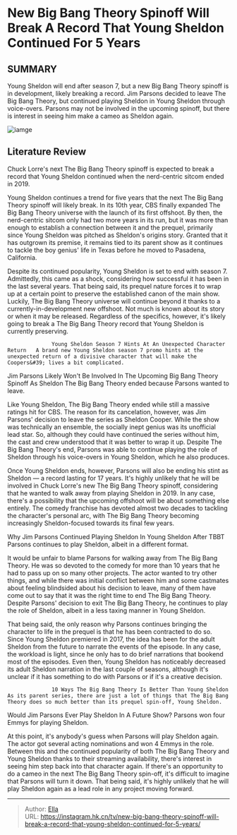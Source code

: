 # New Big Bang Theory Spinoff Will Break A Record That Young Sheldon Continued For 5 Years


## SUMMARY 



  Young Sheldon will end after season 7, but a new Big Bang Theory spinoff is in development, likely breaking a record.   Jim Parsons decided to leave The Big Bang Theory, but continued playing Sheldon in Young Sheldon through voice-overs.   Parsons may not be involved in the upcoming spinoff, but there is interest in seeing him make a cameo as Sheldon again.  

![iamge](https://static1.srcdn.com/wordpress/wp-content/uploads/wm/2024/01/big-bang-theory-spinoff-young-sheldon-jim-parsons-record.jpg)

## Literature Review
Chuck Lorre&#39;s next The Big Bang Theory spinoff is expected to break a record that Young Sheldon continued when the nerd-centric sitcom ended in 2019.




Young Sheldon continues a trend for five years that the next The Big Bang Theory spinoff will likely break. In its 10th year, CBS finally expanded The Big Bang Theory universe with the launch of its first offshoot. By then, the nerd-centric sitcom only had two more years in its run, but it was more than enough to establish a connection between it and the prequel, primarily since Young Sheldon was pitched as Sheldon&#39;s origins story. Granted that it has outgrown its premise, it remains tied to its parent show as it continues to tackle the boy genius&#39; life in Texas before he moved to Pasadena, California.




Despite its continued popularity, Young Sheldon is set to end with season 7. Admittedly, this came as a shock, considering how successful it has been in the last several years. That being said, its prequel nature forces it to wrap up at a certain point to preserve the established canon of the main show. Luckily, The Big Bang Theory universe will continue beyond it thanks to a currently-in-development new offshoot. Not much is known about its story or when it may be released. Regardless of the specifics, however, it&#39;s likely going to break a The Big Bang Theory record that Young Sheldon is currently preserving.

                  Young Sheldon Season 7 Hints At An Unexpected Character Return   A brand new Young Sheldon season 7 promo hints at the unexpected return of a divisive character that will make the Coopers&#39; lives a bit complicated.     


 Jim Parsons Likely Won&#39;t Be Involved In The Upcoming Big Bang Theory Spinoff As Sheldon 
The Big Bang Theory ended because Parsons wanted to leave.
          




Like Young Sheldon, The Big Bang Theory ended while still a massive ratings hit for CBS. The reason for its cancelation, however, was Jim Parsons&#39; decision to leave the series as Sheldon Cooper. While the show was technically an ensemble, the socially inept genius was its unofficial lead star. So, although they could have continued the series without him, the cast and crew understood that it was better to wrap it up. Despite The Big Bang Theory&#39;s end, Parsons was able to continue playing the role of Sheldon through his voice-overs in Young Sheldon, which he also produces.

Once Young Sheldon ends, however, Parsons will also be ending his stint as Sheldon — a record lasting for 17 years. It&#39;s highly unlikely that he will be involved in Chuck Lorre&#39;s new The Big Bang Theory spinoff, considering that he wanted to walk away from playing Sheldon in 2019. In any case, there&#39;s a possibility that the upcoming offshoot will be about something else entirely. The comedy franchise has devoted almost two decades to tackling the character&#39;s personal arc, with The Big Bang Theory becoming increasingly Sheldon-focused towards its final few years.






 Why Jim Parsons Continued Playing Sheldon In Young Sheldon After TBBT 
Parsons continues to play Sheldon, albeit in a different format.

It would be unfair to blame Parsons for walking away from The Big Bang Theory. He was so devoted to the comedy for more than 10 years that he had to pass up on so many other projects. The actor wanted to try other things, and while there was initial conflict between him and some castmates about feeling blindsided about his decision to leave, many of them have come out to say that it was the right time to end The Big Bang Theory. Despite Parsons&#39; decision to exit The Big Bang Theory, he continues to play the role of Sheldon, albeit in a less taxing manner in Young Sheldon.

That being said, the only reason why Parsons continues bringing the character to life in the prequel is that he has been contracted to do so. Since Young Sheldon premiered in 2017, the idea has been for the adult Sheldon from the future to narrate the events of the episode. In any case, the workload is light, since he only has to do brief narrations that bookend most of the episodes. Even then, Young Sheldon has noticeably decreased its adult Sheldon narration in the last couple of seasons, although it&#39;s unclear if it has something to do with Parsons or if it&#39;s a creative decision.




                  10 Ways The Big Bang Theory Is Better Than Young Sheldon   As its parent series, there are just a lot of things that The Big Bang Theory does so much better than its prequel spin-off, Young Sheldon.     



 Would Jim Parsons Ever Play Sheldon In A Future Show? 
Parsons won four Emmys for playing Sheldon.


 
At this point, it&#39;s anybody&#39;s guess when Parsons will play Sheldon again. The actor got several acting nominations and won 4 Emmys in the role. Between this and the continued popularity of both The Big Bang Theory and Young Sheldon thanks to their streaming availability, there&#39;s interest in seeing him step back into that character again. If there&#39;s an opportunity to do a cameo in the next The Big Bang Theory spin-off, it&#39;s difficult to imagine that Parsons will turn it down. That being said, it&#39;s highly unlikely that he will play Sheldon again as a lead role in any project moving forward.



 

---

> Author: [Ella](https://instagram.hk.cn/)  
> URL: https://instagram.hk.cn/tv/new-big-bang-theory-spinoff-will-break-a-record-that-young-sheldon-continued-for-5-years/  

